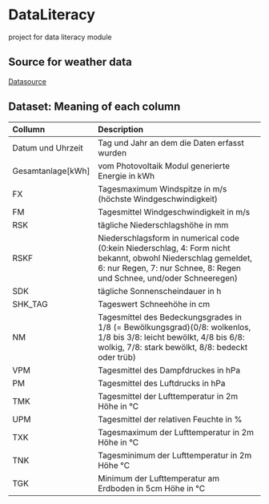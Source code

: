 # DataLiteracy

project for data literacy module

## Source for weather data

[Datasource](https://www.dwd.de/DE/leistungen/cdc/climate-data-center.html;jsessionid=620CDE4EACF97A8A00479EB9AF4A955E.live11054?nn=495662)

## Dataset: Meaning of each column

| Collumn | Description |
| :--- | :--- |
| Datum und Uhrzeit | Tag und Jahr an dem die Daten erfasst wurden
| Gesamtanlage[kWh] | vom Photovoltaik Modul generierte Energie in kWh
|FX | Tagesmaximum Windspitze in m/s (höchste Windgeschwindigkeit)
| FM | Tagesmittel Windgeschwindigkeit in m/s
| RSK | tägliche Niederschlagshöhe in mm
| RSKF | Niederschlagsform in numerical code (0:kein Niederschlag, 4: Form nicht bekannt, obwohl Niederschlag gemeldet, 6: nur Regen, 7: nur Schnee, 8: Regen und Schnee, und/oder Schneeregen)
| SDK | tägliche Sonnenscheindauer in h
| SHK_TAG | Tageswert Schneehöhe in cm
| NM | Tagesmittel des Bedeckungsgrades in 1/8 (= Bewölkungsgrad)(0/8: wolkenlos, 1/8 bis 3/8: leicht bewölkt, 4/8 bis 6/8: wolkig, 7/8: stark bewölkt, 8/8: bedeckt oder trüb)
| VPM | Tagesmittel des Dampfdruckes in hPa
| PM | Tagesmittel des Luftdrucks in hPa
| TMK | Tagesmittel der Lufttemperatur in 2m Höhe in °C
| UPM | Tagesmittel der relativen Feuchte in %
| TXK | Tagesmaximum der Lufttemperatur in 2m Höhe in °C
| TNK | Tagesminimum der Lufttemperatur in 2m Höhe °C
| TGK | Minimum der Lufttemperatur am Erdboden in 5cm Höhe in °C
